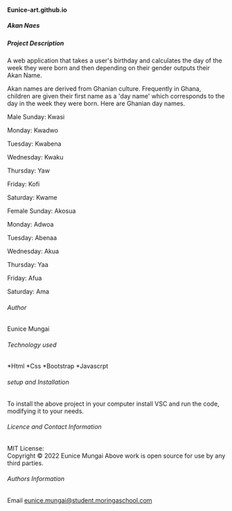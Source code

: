 #### Eunice-art.github.io
##### Akan Naes

##### *Project Description*
<p> A web application that takes a user's birthday and calculates the day of the week they were born and then depending on their gender outputs their Akan Name. 

Akan names are derived from Ghanian culture. Frequently in Ghana, children are given their first name as a 'day name' which corresponds to the day in the week they were born. Here are Ghanian day names.

Male
Sunday: Kwasi

Monday: Kwadwo

Tuesday: Kwabena

Wednesday: Kwaku

Thursday:  Yaw

Friday: Kofi

Saturday: Kwame

Female
Sunday: Akosua

Monday: Adwoa

Tuesday: Abenaa

Wednesday: Akua

Thursday:  Yaa

Friday: Afua

Saturday: Ama

<p>

###### *Author*
<p> Eunice Mungai<p>

###### *Technology used*
   *Html
   *Css
   *Bootstrap
   *Javascrpt
  

###### *setup and Installation*
To install the above project in your computer install VSC and run the code, modifying it to your needs.

###### *Licence and Contact Information*
MIT License:  
Copyright © 2022 Eunice Mungai Above work is open source for use by any third parties. 

###### *Authors Information*
Email eunice.mungai@student.moringaschool.com
